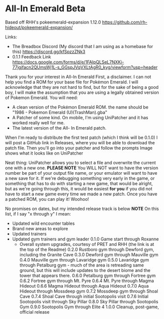 # All-In Emerald Beta

Based off RHH's pokeemerald-expansion 1.12.0 https://github.com/rh-hideout/pokeemerald-expansion/

Links:
- The Breadbox Discord (My discord that I am using as a homebase for this)
   https://discord.gg/kfSpzzZNk3
- 0.1.1 Feedback Link
   https://docs.google.com/forms/d/e/1FAIpQLSeL7NXKi-77jgjfacn2QUmsWj1L-s_GGspJVqVXLtAgR0_kyg/viewform?usp=header

Thank you for your interest in All-In Emerald
First, a disclaimer. I can not help you find a ROM for your base file for Pokémon Emerald. I will acknowledge that they are not hard to find, but for the sake of being a good boy, I will make the assumption that you are using a legally obtained version of Pokemon Emerald.
You will need:
 
- A clean version of the Pokémon Emerald ROM. the name should be "1986 - Pokemon Emerald (U)(TrashMan).gba"
- A Patcher of some kind. On mobile, I'm using UniPatcher and it has worked really well for me.
- The latest version of the All- In Emerald patch.

When I'm ready to distribute the first test patch (which I think will be 0.1.0) I will post a GitHub link in Releases, where you will be able to download the patch file.
Then you'll go into your patcher and follow the prompts
Image shows what it looks like on UniPatcher

Neat thing: UniPatcher allows you to select a file and overwrite the current one with a new one.
**PLEASE NOTE** You WILL NOT want to have the version number be part of your output file name, or your emulator will want to have a new save for it.
If we're debugging something very early in the game, or something that has to do with starting a new game, that would be alright, but as we're going through this, it would be easiest **for you** if you did not have to start a new game every time we made a new patch.
Once you have a patched ROM, you can play it! Woohoo!

No promises on dates, but my intended release track is below
**NOTE**
On this list, if I say "x through y" I mean:
- Updated wild encounter tables
- Brand new areas to explore
- Updated trainers
- Updated gym trainers and gym leader
0.1.0 Game start through Roxanne
  - Overall system upgrades, courtesy of PRET and RHH (the link is at the top of the Readme)
0.2.0 Rustboro gym through Dewford gym, including the Granite Cave
0.3.0 Dewford gym through Mauville gym
0.4.0 Mauville gym through Lavaridge gym
0.5.0 Lavaridge gym through Petalburg gym - much of the area is retreading same ground, but this will include updates to the desert biome and the tower that appears there.
0.6.0 Petalburg gym through Fortree gym
0.6.2 Fortree gym through Mt. Pyre
0.6.4 Mt. Pyre through Magma Hideout
0.6.6 Magma Hideout through Aqua Hideout
0.7.0 Aqua Hideout through Mossdeep gym
0.7.2 Mossdeep gym through Shoal Cave
0.7.4 Shoal Cave through initial Sootopolis visit
0.7.6 Initial Sootopolis visit through Sky Pillar
0.8.0 Sky Pillar through Sootopolis Gym
0.9.0 Sootopolis Gym through Elite 4
1.0.0 Cleanup, post-game, official release
